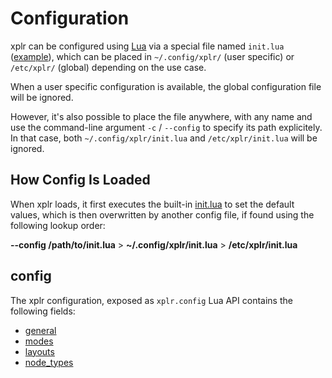 Configuration
=============

xplr can be configured using [Lua](https://www.lua.org/) via a special file
named `init.lua`
([example](https://github.com/sayanarijit/xplr/blob/main/src/init.lua)), which
can be placed in `~/.config/xplr/` (user specific) or `/etc/xplr/` (global)
depending on the use case.

When a user specific configuration is available, the global configuration file
will be ignored.

However, it's also possible to place the file anywhere, with any name and use
the command-line argument `-c` / `--config` to specify its path explicitely. In
that case, both `~/.config/xplr/init.lua` and `/etc/xplr/init.lua` will be
ignored.


How Config Is Loaded
--------------------

When xplr loads, it first executes the built-in
[init.lua](https://github.com/sayanarijit/xplr/blob/main/src/init.lua) to set
the default values, which is then overwritten by another config file, if found
using the following lookup order:

**--config /path/to/init.lua** > **~/.config/xplr/init.lua** > **/etc/xplr/init.lua**


config
------

The xplr configuration, exposed as `xplr.config` Lua API contains the
following fields:

- [general](general-config.md)
- [modes](modes.md)
- [layouts](layouts.md)
- [node_types](node_types.md)

